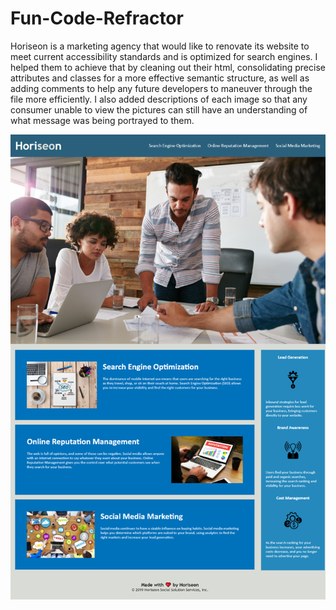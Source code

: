 # Fun-Code-Refractor
Horiseon is a marketing agency that would like to renovate its website to meet current accessibility standards and is optimized for search engines.
I helped them to achieve that by cleaning out their html, consolidating precise attributes and classes for a more effective semantic structure, as well as adding comments to help any future developers to maneuver through the file more efficiently. I also added descriptions of each image so that any consumer unable to view the pictures can still have an understanding of what message was being portrayed to them.

![splash-page}](valshe97.github.io_Fun-Code-Refractor_.png)